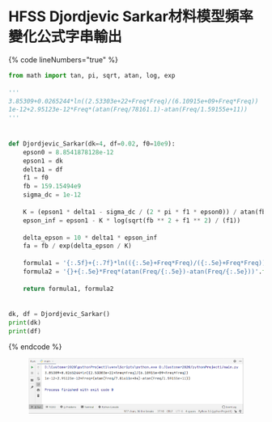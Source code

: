 # HFSS Djordjevic Sarkar材料模型頻率變化公式字串輸出

{% code lineNumbers="true" %}
```python
from math import tan, pi, sqrt, atan, log, exp

'''
3.85309+0.0265244*ln((2.53303e+22+Freq*Freq)/(6.10915e+09+Freq*Freq))
1e-12+2.95123e-12*Freq*(atan(Freq/78161.1)-atan(Freq/1.59155e+11))
'''


def Djordjevic_Sarkar(dk=4, df=0.02, f0=10e9):
    epson0 = 8.8541878128e-12
    epson1 = dk
    delta1 = df
    f1 = f0
    fb = 159.15494e9
    sigma_dc = 1e-12

    K = (epson1 * delta1 - sigma_dc / (2 * pi * f1 * epson0)) / atan(fb / f1)
    epson_inf = epson1 - K * log(sqrt(fb ** 2 + f1 ** 2) / (f1))

    delta_epson = 10 * delta1 * epson_inf
    fa = fb / exp(delta_epson / K)

    formula1 = '{:.5f}+{:.7f}*ln(({:.5e}+Freq*Freq)/({:.5e}+Freq*Freq))'.format(epson_inf, K / 2, fb ** 2, fa ** 2)
    formula2 = '{}+{:.5e}*Freq*(atan(Freq/{:.5e})-atan(Freq/{:.5e}))'.format(sigma_dc, 2 * pi * epson0 * K, fa, fb)

    return formula1, formula2


dk, df = Djordjevic_Sarkar()
print(dk)
print(df)
```
{% endcode %}

<figure><img src="../../.gitbook/assets/image (2).png" alt=""><figcaption></figcaption></figure>
